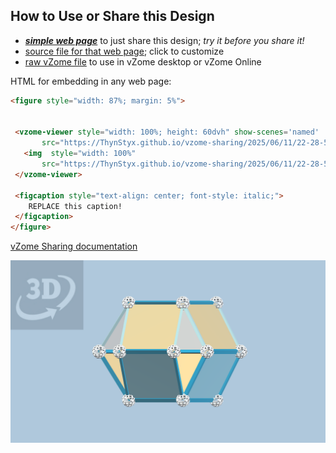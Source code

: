 
## How to Use or Share this Design

 - [***simple web page***](<https://ThynStyx.github.io/vzome-sharing/2025/06/11/22-28-52-P158-Shape-1/>) to just share this design; *try it before you share it!*
 - [source file for that web page](<https://github.com/ThynStyx/vzome-sharing/edit/main/2025/06/11/22-28-52-P158-Shape-1/index.md>); click to customize
 - [raw vZome file](<https://raw.githubusercontent.com/ThynStyx/vzome-sharing/main/2025/06/11/22-28-52-P158-Shape-1/P158-Shape-1.vZome>) to use in vZome desktop or vZome Online
 
 HTML for embedding in any web page:
 ```html
<figure style="width: 87%; margin: 5%">
  
  
  <vzome-viewer style="width: 100%; height: 60dvh" show-scenes='named'
        src="https://ThynStyx.github.io/vzome-sharing/2025/06/11/22-28-52-P158-Shape-1/P158-Shape-1.vZome" >
    <img  style="width: 100%"
        src="https://ThynStyx.github.io/vzome-sharing/2025/06/11/22-28-52-P158-Shape-1/P158-Shape-1.png" >
  </vzome-viewer>

  <figcaption style="text-align: center; font-style: italic;">
     REPLACE this caption!
  </figcaption>
</figure>

 ```

[vZome Sharing documentation](https://vzome.github.io/vzome/sharing.html#how-it-works)

![Image](<P158-Shape-1.png>)


